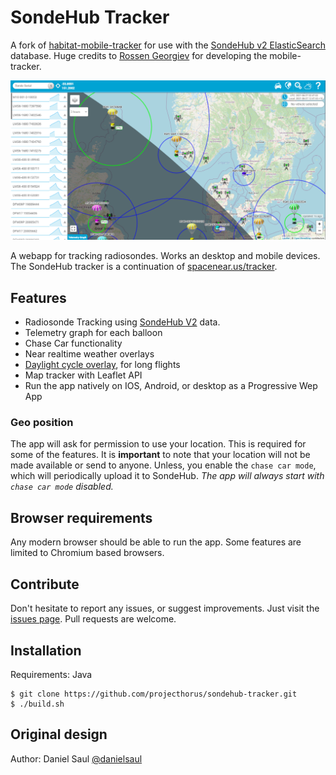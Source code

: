 # SondeHub Tracker

A fork of [habitat-mobile-tracker](https://github.com/rossengeorgiev/habitat-mobile-tracker) for use with the [SondeHub v2 ElasticSearch](https://github.com/projecthorus/sondehub-infra/wiki/ElasticSearch-Kibana-access) database. Huge credits to [Rossen Georgiev](https://github.com/rossengeorgiev/) for developing the mobile-tracker.

![mobile tracker screenshot](resources/mobiletracker-screencap.png "mobile tracker screenshot")

A webapp for tracking radiosondes. Works an desktop and mobile devices.
The SondeHub tracker is a continuation of [spacenear.us/tracker](http://spacenear.us/tracker).

## Features

* Radiosonde Tracking using [SondeHub V2](https://github.com/projecthorus/sondehub-infra/wiki/ElasticSearch-Kibana-access) data. 
* Telemetry graph for each balloon
* Chase Car functionality
* Near realtime weather overlays
* [Daylight cycle overlay](https://github.com/rossengeorgiev/nite-overlay), for long flights
* Map tracker with Leaflet API
* Run the app natively on IOS, Android, or desktop as a Progressive Wep App

### Geo position

The app will ask for permission to use your location.
This is required for some of the features. It is **important** to note that
your location will not be made available or send to anyone. Unless, you enable
 the `chase car mode`, which will periodically upload it to SondeHub. _The app
will always start with `chase car mode` disabled._

## Browser requirements

Any modern browser should be able to run the app. Some features are limited to Chromium based browsers.

## Contribute

Don't hesitate to report any issues, or suggest improvements. Just visit the [issues page](https://github.com/projecthorus/sondehub-tracker/issues).
Pull requests are welcome.

## Installation

Requirements: Java

    $ git clone https://github.com/projecthorus/sondehub-tracker.git
    $ ./build.sh

## Original design

Author: Daniel Saul [@danielsaul](https://github.com/danielsaul)




